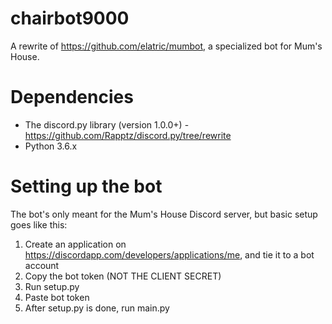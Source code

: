 # chairbot9000
A rewrite of https://github.com/elatric/mumbot, a specialized bot for Mum's House.

# Dependencies
- The discord.py library (version 1.0.0+) - https://github.com/Rapptz/discord.py/tree/rewrite
- Python 3.6.x

# Setting up the bot
The bot's only meant for the Mum's House Discord server, but basic setup goes like this:
1. Create an application on https://discordapp.com/developers/applications/me, and tie it to a bot account
2. Copy the bot token (NOT THE CLIENT SECRET)
3. Run setup.py
4. Paste bot token
5. After setup.py is done, run main.py
